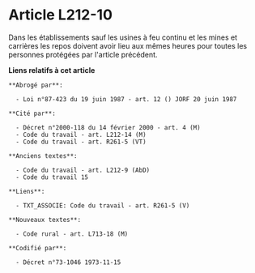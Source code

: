 # Article L212-10

Dans les établissements sauf les usines à feu continu et les mines et carrières les repos doivent avoir lieu aux mêmes heures
pour toutes les personnes protégées par l'article précédent.

**Liens relatifs à cet article**

	**Abrogé par**:

	  - Loi n°87-423 du 19 juin 1987 - art. 12 () JORF 20 juin 1987

	**Cité par**:

	  - Décret n°2000-118 du 14 février 2000 - art. 4 (M)
	  - Code du travail - art. L212-14 (M)
	  - Code du travail - art. R261-5 (VT)

	**Anciens textes**:

	  - Code du travail - art. L212-9 (AbD)
	  - Code du travail 15

	**Liens**:

	  - TXT_ASSOCIE: Code du travail - art. R261-5 (V)

	**Nouveaux textes**:

	  - Code rural - art. L713-18 (M)

	**Codifié par**:

	  - Décret n°73-1046 1973-11-15
